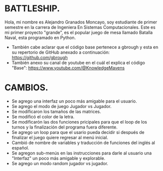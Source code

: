 # BATTLESHIP.
Hola, mi nombre es Alejandro Granados Moncayo, soy estudiante de primer semestre en la carrera de Ingeniera En Sistemas Computacionales. 
Este es mi primer proyecto "grande", es el popular juego de mesa llamado Batalla Naval, esta programado en Python. 
* También cabe aclarar que el código base pertenece a gbrough y esta en su repertorio de GitHub anexado a continuación: https://github.com/gbrough
* También anexo su canal de youtube en el cuál el explica el código "Base": https://www.youtube.com/@KnowledgeMavens 

# CAMBIOS. 
* Se agrego una interfaz un poco más amigable para el usuario. 
* Se agrego el modo de juego Jugador vs Jugador. 
* Se modificaron los tamaños de las matrices. 
* Se modificó el color de la letra. 
* Se modificarón las dos funciones pricipales para que el loop de los turnos y la finalización del programa fuera diferente. 
* Se agrego un loop para que el usario pueda decidir si después de finalizar el juego quiere regresar al menú inicial. 
* Cambió de nombre de variables y traducción de funciones del inglés al español. 
* Se agregon sub-menús en las instrucciones para darle al usuario una "Interfaz" un poco más amigable y explorable.
* Se agrego un modo random jugador vs jugador. 

